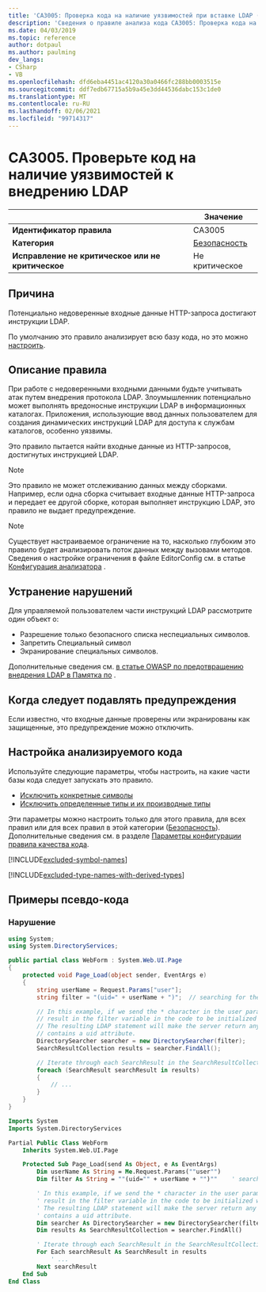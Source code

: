 ```yaml
---
title: 'CA3005: Проверка кода на наличие уязвимостей при вставке LDAP (анализ кода)'
description: 'Сведения о правиле анализа кода CA3005: Проверка кода на наличие уязвимостей при вставке LDAP'
ms.date: 04/03/2019
ms.topic: reference
author: dotpaul
ms.author: paulming
dev_langs:
- CSharp
- VB
ms.openlocfilehash: dfd6eba4451ac4120a30a0466fc288bb0003515e
ms.sourcegitcommit: ddf7edb67715a5b9a45e3dd44536dabc153c1de0
ms.translationtype: MT
ms.contentlocale: ru-RU
ms.lasthandoff: 02/06/2021
ms.locfileid: "99714317"
---
```

# <a name="ca3005-review-code-for-ldap-injection-vulnerabilities"></a>CA3005. Проверьте код на наличие уязвимостей к внедрению LDAP

| | Значение |
|-|-|
| **Идентификатор правила** |CA3005|
| **Категория** |[Безопасность](security-warnings.md)|
| **Исправление не критическое или не критическое** |Не критическое|

## <a name="cause"></a>Причина

Потенциально недоверенные входные данные HTTP-запроса достигают инструкции LDAP.

По умолчанию это правило анализирует всю базу кода, но это можно [настроить](#configure-code-to-analyze).

## <a name="rule-description"></a>Описание правила

При работе с недоверенными входными данными будьте учитывать атак путем внедрения протокола LDAP. Злоумышленник потенциально может выполнять вредоносные инструкции LDAP в информационных каталогах. Приложения, использующие ввод данных пользователем для создания динамических инструкций LDAP для доступа к службам каталогов, особенно уязвимы.

Это правило пытается найти входные данные из HTTP-запросов, достигнутых инструкцией LDAP.

> [!NOTE]
> Это правило не может отслеживанию данных между сборками. Например, если одна сборка считывает входные данные HTTP-запроса и передает ее другой сборке, которая выполняет инструкцию LDAP, это правило не выдает предупреждение.

> [!NOTE]
> Существует настраиваемое ограничение на то, насколько глубоким это правило будет анализировать поток данных между вызовами методов. Сведения о настройке ограничения в файле EditorConfig см. в статье [Конфигурация анализатора](https://github.com/dotnet/roslyn-analyzers/blob/master/docs/Analyzer%20Configuration.md#dataflow-analysis) .

## <a name="how-to-fix-violations"></a>Устранение нарушений

Для управляемой пользователем части инструкций LDAP рассмотрите один объект o:

- Разрешение только безопасного списка неспециальных символов.
- Запретить Специальный символ
- Экранирование специальных символов.

Дополнительные сведения см. [в статье OWASP по предотвращению внедрения LDAP в Памятка по](https://github.com/OWASP/CheatSheetSeries/blob/master/cheatsheets/LDAP_Injection_Prevention_Cheat_Sheet.md) .

## <a name="when-to-suppress-warnings"></a>Когда следует подавлять предупреждения

Если известно, что входные данные проверены или экранированы как защищенные, это предупреждение можно отключить.

## <a name="configure-code-to-analyze"></a>Настройка анализируемого кода

Используйте следующие параметры, чтобы настроить, на какие части базы кода следует запускать это правило.

- [Исключить конкретные символы](#exclude-specific-symbols)
- [Исключить определенные типы и их производные типы](#exclude-specific-types-and-their-derived-types)

Эти параметры можно настроить только для этого правила, для всех правил или для всех правил в этой категории ([Безопасность](security-warnings.md)). Дополнительные сведения см. в разделе [Параметры конфигурации правила качества кода](../code-quality-rule-options.md).

[!INCLUDE[excluded-symbol-names](~/includes/code-analysis/excluded-symbol-names.md)]

[!INCLUDE[excluded-type-names-with-derived-types](~/includes/code-analysis/excluded-type-names-with-derived-types.md)]

## <a name="pseudo-code-examples"></a>Примеры псевдо-кода

### <a name="violation"></a>Нарушение

```csharp
using System;
using System.DirectoryServices;

public partial class WebForm : System.Web.UI.Page
{
    protected void Page_Load(object sender, EventArgs e)
    {
        string userName = Request.Params["user"];
        string filter = "(uid=" + userName + ")";  // searching for the user entry

        // In this example, if we send the * character in the user parameter which will
        // result in the filter variable in the code to be initialized with (uid=*).
        // The resulting LDAP statement will make the server return any object that
        // contains a uid attribute.
        DirectorySearcher searcher = new DirectorySearcher(filter);
        SearchResultCollection results = searcher.FindAll();

        // Iterate through each SearchResult in the SearchResultCollection.
        foreach (SearchResult searchResult in results)
        {
            // ...
        }
    }
}
```

```vb
Imports System
Imports System.DirectoryServices

Partial Public Class WebForm
    Inherits System.Web.UI.Page

    Protected Sub Page_Load(send As Object, e As EventArgs)
        Dim userName As String = Me.Request.Params(""user"")
        Dim filter As String = ""(uid="" + userName + "")""    ' searching for the user entry

        ' In this example, if we send the * character in the user parameter which will
        ' result in the filter variable in the code to be initialized with (uid=*).
        ' The resulting LDAP statement will make the server return any object that
        ' contains a uid attribute.
        Dim searcher As DirectorySearcher = new DirectorySearcher(filter)
        Dim results As SearchResultCollection = searcher.FindAll()

        ' Iterate through each SearchResult in the SearchResultCollection.
        For Each searchResult As SearchResult in results
            ' ...
        Next searchResult
    End Sub
End Class
```

